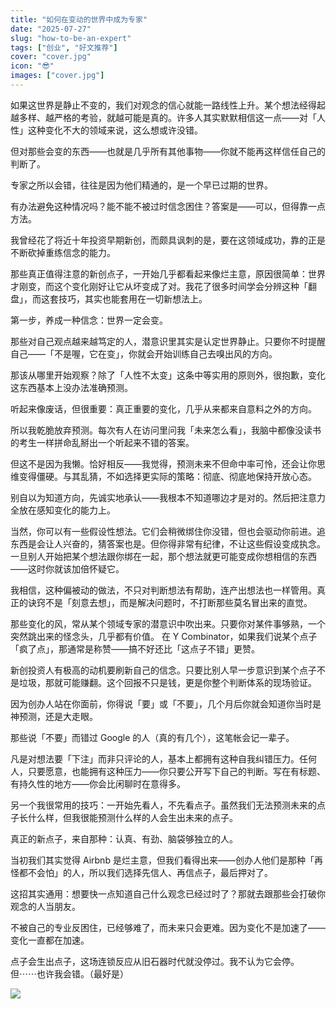 ```yaml
---
title: "如何在变动的世界中成为专家"
date: "2025-07-27"
slug: "how-to-be-an-expert"
tags: ["创业", "好文推荐"]
cover: "cover.jpg"
icon: "😎"
images: ["cover.jpg"]
---
```

如果这世界是静止不变的，我们对观念的信心就能一路线性上升。某个想法经得起越多样、越严格的考验，就越可能是真的。许多人其实默默相信这一点——对「人性」这种变化不大的领域来说，这么想或许没错。



但对那些会变的东西——也就是几乎所有其他事物——你就不能再这样信任自己的判断了。



专家之所以会错，往往是因为他们精通的，是一个早已过期的世界。



有办法避免这种情况吗？能不能不被过时信念困住？答案是——可以，但得靠一点方法。



我曾经花了将近十年投资早期新创，而颇具讽刺的是，要在这领域成功，靠的正是不断砍掉重练信念的能力。



那些真正值得注意的新创点子，一开始几乎都看起来像烂主意，原因很简单：世界才刚变，而这个变化刚好让它从坏变成了对。我花了很多时间学会分辨这种「翻盘」，而这套技巧，其实也能套用在一切新想法上。



第一步，养成一种信念：世界一定会变。



那些对自己观点越来越笃定的人，潜意识里其实是认定世界静止。只要你不时提醒自己——「不是喔，它在变」，你就会开始训练自己去嗅出风的方向。



那该从哪里开始观察？除了「人性不太变」这条中等实用的原则外，很抱歉，变化这东西基本上没办法准确预测。



听起来像废话，但很重要：真正重要的变化，几乎从来都来自意料之外的方向。



所以我乾脆放弃预测。每次有人在访问里问我「未来怎么看」，我脑中都像没读书的考生一样拼命乱掰出一个听起来不错的答案。



但这不是因为我懒。恰好相反——我觉得，预测未来不但命中率可怜，还会让你思维变得僵硬。与其乱猜，不如选择更实际的策略：彻底、彻底地保持开放心态。



别自以为知道方向，先诚实地承认——我根本不知道哪边才是对的。然后把注意力全放在感知变化的能力上。



当然，你可以有一些假设性想法。它们会稍微绑住你没错，但也会驱动你前进。追东西是会让人兴奋的，猜答案也是。但你得非常有纪律，不让这些假设变成执念。
一旦别人开始把某个想法跟你绑在一起，那个想法就更可能变成你想相信的东西——这时你就该加倍怀疑它。



我相信，这种偏被动的做法，不只对判断想法有帮助，连产出想法也一样管用。真正的诀窍不是「刻意去想」，而是解决问题时，不打断那些莫名冒出来的直觉。



那些变化的风，常从某个领域专家的潜意识中吹出来。只要你对某件事够熟，一个突然跳出来的怪念头，几乎都有价值。
在 Y Combinator，如果我们说某个点子「疯了点」，那通常是称赞——搞不好还比「这点子不错」更赞。



新创投资人有极高的动机要刷新自己的信念。只要比别人早一步意识到某个点子不是垃圾，那就可能赚翻。这个回报不只是钱，更是你整个判断体系的现场验证。



因为创办人站在你面前，你得说「要」或「不要」，几个月后你就会知道你当时是神预测，还是大走眼。



那些说「不要」而错过 Google 的人（真的有几个），这笔帐会记一辈子。



凡是对想法要「下注」而非只评论的人，基本上都拥有这种自我纠错压力。任何人，只要愿意，也能拥有这种压力——你只要公开写下自己的判断。写在有标题、有持久性的地方——你会比闲聊时在意得多。



另一个我很常用的技巧：一开始先看人，不先看点子。虽然我们无法预测未来的点子长什么样，但我很能预测什么样的人会生出未来的点子。



真正的新点子，来自那种：认真、有劲、脑袋够独立的人。



当初我们其实觉得 Airbnb 是烂主意，但我们看得出来——创办人他们是那种「再怪都不会怕」的人，所以我们选择先信人、再信点子，最后押对了。



这招其实通用：想要快一点知道自己什么观念已经过时了？那就去跟那些会打破你观念的人当朋友。



不被自己的专业反困住，已经够难了，而未来只会更难。因为变化不是加速了——变化一直都在加速。



点子会生出点子，这场连锁反应从旧石器时代就没停过。我不认为它会停。
但⋯⋯也许我会错。（最好是）




![](https://prod-files-secure.s3.us-west-2.amazonaws.com/112d0858-5090-4d34-a606-b75eb8d65fd2/46476355-9cf3-4e99-9b7a-3531bc426380/1000202064.png?X-Amz-Algorithm=AWS4-HMAC-SHA256&X-Amz-Content-Sha256=UNSIGNED-PAYLOAD&X-Amz-Credential=ASIAZI2LB4662MRRFVAR%2F20250827%2Fus-west-2%2Fs3%2Faws4_request&X-Amz-Date=20250827T010117Z&X-Amz-Expires=3600&X-Amz-Security-Token=IQoJb3JpZ2luX2VjECcaCXVzLXdlc3QtMiJGMEQCIFRXUw%2FOnEQgybaoGhWocw8ohQ6mOBOZLSsts4ghKRYLAiAtMWBcwNGcgNxkHYZOshXLgkVvg7oolHTZqbqEltZFaCqIBAiA%2F%2F%2F%2F%2F%2F%2F%2F%2F%2F8BEAAaDDYzNzQyMzE4MzgwNSIMXsFAwY7U%2BFtv1dgDKtwDwzgC5tOqAXTsWJrCfuU%2B8jyNl5BPWZp2%2BIDAVxbRXNhKKbxI2fh%2BZ%2BZ08zBDFFNHbsAT8Cg69kLHAnHvSep4FuFfetprdYkwkL5LuE83fxaAfU8U%2FTVijDx00Iq50fB%2F7z%2FaK7ld%2Fse0O%2FqU2diJUMbmipvFiB5v9XYKq5p%2FX0PPSryZRatR%2BTXLlBRfeWPmtTqyXix8fNsUQH0xm3cVh%2BCGFvoJ5W4EF%2BNG84joJqj3DJ5YxDegvuVY2jy80KnNhe6oUunnTScKl7BI%2BwYAJn6BnxHvTuVRBZ%2F1E2a%2B3TeKk1USWh1xw%2FINuRjjJBnwUyuK8Tpt%2BH%2BuEvGz1%2ByTo2q%2Fzh%2B1vvuJzdYL2vijD31RM5jXCfsSAcBIzfkJAwB737iebQoEitcEFJhHI78g1kwECFonoTvCAj0VOxdK1NTWm52cGyU53UOeBkpm8gHBuOEpIAswZVrpFdeKn9euMyMP7W7NLOdrI4DCWzXEOmwt%2B1rIHfFgH8lFR5qYJcLjC7EBrcW65m3%2Fg9QT7CIAg9LurCBScURK0WYc7Z6TMGZQVJPdvn6ITu7Af4CyjDogZ5iT002S7NJb89xWn1ejOB5LuY3sJCIXFHie3FjoyyhYonxtM6ALm%2FEqvEswgv%2B4xQY6pgEJrzp4Cxf1G9FHVD4sSbazSwhfMNJQ6pXTMnxlegcJLbPH8qV9T7VUigzvyS1e8p3vGXOg%2B9CjPjGrOGKSIkkMLDo2M7Xydi2LixNAL8GS%2BjtC6%2Bod4QVYqTozXaNNq9KcWMRM6S4m677KCWZg4cCj9wuFUUQESwF8kLsFWdp1KGSeBQHxnZqXJAp%2FHYo33i4InEBjtGxMkCIQ2b905Vwjy23xQvg4&X-Amz-Signature=91cb1c792b2cec191b03c0f843d381595e925ddbadba95d1186afc101242db8a&X-Amz-SignedHeaders=host&x-amz-checksum-mode=ENABLED&x-id=GetObject)

